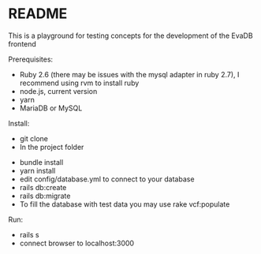 # README
This is a playground for testing concepts for the development of the EvaDB frontend

Prerequisites:
* Ruby 2.6 (there may be issues with the mysql adapter in ruby 2.7), I recommend using rvm to install ruby
* node.js, current version
* yarn
* MariaDB or MySQL

Install:
* git clone
* In the project folder
- bundle install
- yarn install
- edit config/database.yml to connect to your database
- rails db:create
- rails db:migrate
- To fill the database with test data you may use rake vcf:populate

Run:
* rails s
* connect browser to localhost:3000
